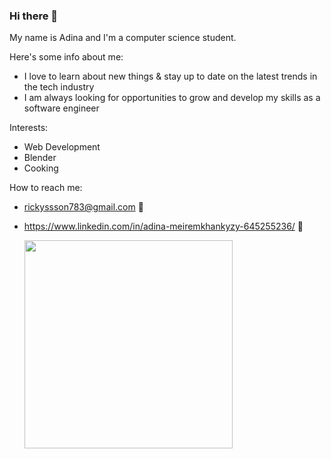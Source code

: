 ### Hi there 👋
My name is Adina and I'm a computer science student. 

Here's some info about me:
- I love to learn about new things & stay up to date on the latest trends in the tech industry 
- I am always looking for opportunities to grow and develop my skills as a software engineer 

Interests:
- Web Development
- Blender
- Cooking

How to reach me:
- rickyssson783@gmail.com 🚀
- https://www.linkedin.com/in/adina-meiremkhankyzy-645255236/ 🚀


  <div style="display: flex;">
    <td valign="top"><img width="333px"  src="https://github-readme-stats.vercel.app/api/top-langs/?username=jecraftx&layout=compact&show_icons=true&title_color=blue&icon_color=blue&text_color=blue&bg_color=white"/></td>
  </div>


